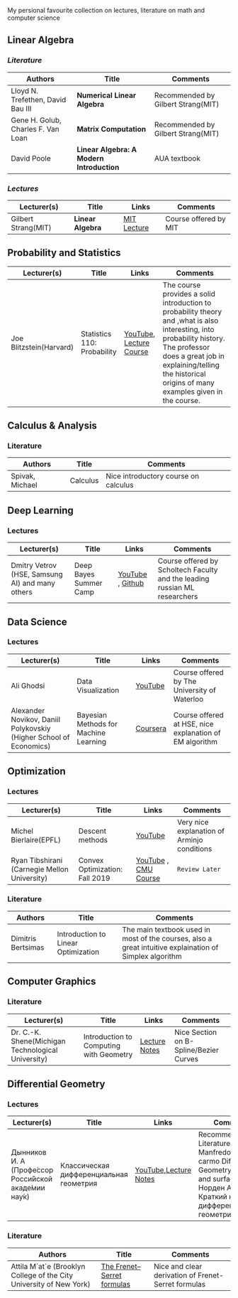 
My persional favourite collection on lectures, literature on math and computer science

## **Linear Algebra** 
### *Literature* 

| __Authors__ | __Title__ | __Comments__ |
|-------------|------------|------------|
| Lloyd N. Trefethen, David Bau III| **Numerical Linear Algebra**| Recommended by Gilbert Strang(MIT) |
| Gene H. Golub, Charles F. Van Loan  |  **Matrix Computation** | Recommended by Gilbert Strang(MIT) |
| David Poole | **Linear Algebra: A Modern Introduction** | AUA textbook |

### *Lectures*
| __Lecturer(s)__ | __Title__ | __Links__ | __Comments__ |
|-------------|------------|------------|------------|
| Gilbert Strang(MIT)| **Linear Algebra** | [MIT Lecture ](https://ocw.mit.edu/courses/mathematics/18-06-linear-algebra-spring-2010/)  | Course offered by MIT |


## Probability and Statistics
| __Lecturer(s)__ | __Title__ | __Links__ | __Comments__ |
|-------------|------------|------------|------------|
|Joe Blitzstein(Harvard)|  Statistics 110: Probability| [YouTube](https://www.youtube.com/watch?v=KbB0FjPg0mw&list=PL2SOU6wwxB0uwwH80KTQ6ht66KWxbzTIo), [Lecture Course](https://projects.iq.harvard.edu/stat110)| The course provides a solid introduction to probability theory and ,what is also interesting, into probability history. The professor does a great job in explaining/telling the historical origins of many examples given in the course.|

## Calculus & Analysis 
### Literature 

| __Authors__ | __Title__ | __Comments__ |
|-------------|------------|------------|
| Spivak, Michael | Calculus | Nice introductory course on calculus |

## Deep Learning 
### Lectures
| __Lecturer(s)__ | __Title__ | __Links__ | __Comments__ |
|-------------|------------|------------|------------|
| Dmitry Vetrov (HSE, Samsung AI) and many others| Deep Bayes Summer Camp | [YouTube](https://www.youtube.com/watch?v=SPgRVzfnESQ&list=PLe5rNUydzV9QHe8VDStpU0o8Yp63OecdW&index=2) , [Github](https://github.com/bayesgroup/deepbayes-2019) | Course offered by Scholtech Faculty and the leading russian ML researchers|



## Data Science 
### Lectures
| __Lecturer(s)__ | __Title__ | __Links__ | __Comments__ |
|-------------|------------|------------|------------|
| Ali Ghodsi| Data Visualization | [YouTube](https://www.youtube.com/watch?v=L-pQtGm3VS8&list=PLehuLRPyt1HzQoXEhtNuYTmd0aNQvtyAK)  | Course offered by The University of Waterloo |
|Alexander Novikov, Daniil Polykovskiy (Higher School of Economics) |Bayesian Methods for Machine Learning| [Coursera](https://www.coursera.org/learn/bayesian-methods-in-machine-learning?specialization=aml#syllabus) | Course offered at HSE, nice explanation of EM algorithm |

## Optimization
### Lectures
| __Lecturer(s)__ | __Title__ | __Links__ | __Comments__ |
|-------------|------------|------------|------------|
| Michel Bierlaire(EPFL)| Descent methods| [YouTube](https://www.youtube.com/watch?v=3wh_TLzuiRI&list=PL10NOnsbP5Q7wNrYItE2GhKq05cVov97e&index=1)  | Very nice explanation of Arminjo conditions |
|Ryan Tibshirani (Carnegie Mellon University) | Convex Optimization: Fall 2019 | [YouTube](https://www.youtube.com/watch?v=ucPR0lSFpdk&list=PLjbUi5mgii6AGJW3La3BpEXe27n8v3biT) , [CMU Course](http://www.stat.cmu.edu/~ryantibs/convexopt/) | ```Review Later ```| 

### Literature 

| __Authors__ | __Title__ | __Comments__ |
|-------------|------------|------------|
|  Dimitris Bertsimas | Introduction to Linear Optimization| The main textbook used in most of the courses, also a great intuitive explaination of Simplex algorithm |

## Computer Graphics 
### Literature
| __Lecturer(s)__ | __Title__ | __Links__ | __Comments__ |
|-------------|------------|------------|------------|
|Dr. C.-K. Shene(Michigan Technological University) |Introduction to Computing with Geometry | [Lecture Notes](https://pages.mtu.edu/~shene/COURSES/cs3621/NOTES/)| Nice Section on B-Spline/Bezier Curves |


## Differential Geometry
### Lectures
| __Lecturer(s)__ | __Title__ | __Links__ | __Comments__ |
|-------------|------------|------------|------------|
|Дынников И. А (Профе́ссор Росси́йской акаде́мии нау́к) | Классическая дифференциальная геометрия  | [YouTube](https://www.youtube.com/watch?v=Yk0bSg0I8gw&list=PLcsjsqLLSfND70ynUJIzQpKFMSMwCIC0m),[Lecture Notes](http://higeom.math.msu.su/teaching/students/difgeom/russian.html) | Recommeded Literature:  Manfredo p. do carmo Differential Geometry of curves and surfaces, Норден А.П.	Краткий курс дифференциальной геометрии |
### Literature
| __Authors__ | __Title__ | __Comments__ |
|-------------|------------|------------|
|Attila M´at´e (Brooklyn College of the City University of New York)|[The Frenet–Serret formulas](http://www.sci.brooklyn.cuny.edu/~mate/misc/frenet_serret.pdf)| Nice and clear derivation of Frenet-Serret formulas |

